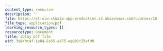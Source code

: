 ```yaml
---
content_type: resource
description: ''
file: https://ol-ocw-studio-app-production.s3.amazonaws.com/courses/18-06sc-linear-algebra-fall-2011/3e84bc4f1e846a65a875ee001c25efd0_0h43aV4aH7I.pdf
file_type: application/pdf
learning_resource_types: []
resourcetype: Document
title: 3play pdf file
uid: 3e84bc4f-1e84-6a65-a875-ee001c25efd0
---
```

